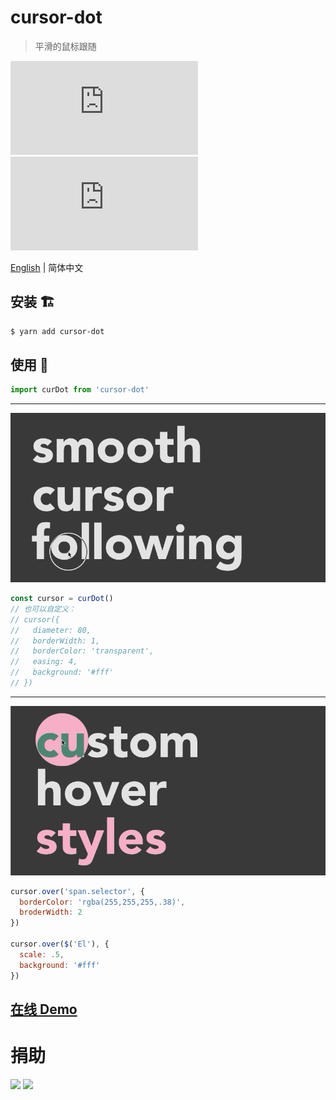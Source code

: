 # cursor-dot
> 平滑的鼠标跟随

![](https://img.badgesize.io/gaoryrt/cursor-dot/master/index.js)
![](https://img.badgesize.io/gaoryrt/cursor-dot/master/index.js?compression=gzip)

[English](./README.md) | 简体中文

## 安装 🏗️

```bash
$ yarn add cursor-dot
```

## 使用 🍹

```js
import curDot from 'cursor-dot'
```
---
![](./smoothcursorfollowing.gif)
```js
const cursor = curDot()
// 也可以自定义：
// cursor({
//   diameter: 80,
//   borderWidth: 1,
//   borderColor: 'transparent',
//   easing: 4,
//   background: '#fff'
// })
```
---
![](./customhoverstyles.gif)
```js
cursor.over('span.selector', {
  borderColor: 'rgba(255,255,255,.38)',
  broderWidth: 2
})

cursor.over($('El'), {
  scale: .5,
  background: '#fff'
})
```

## [在线 Demo](https://codesandbox.io/s/focused-ellis-g9mpm)

# 捐助
[![](https://cdn.buymeacoffee.com/buttons/default-white.png)](https://www.buymeacoffee.com/pT2Y5iN)
![](https://jungle.fm/assets/donate.jpg)
